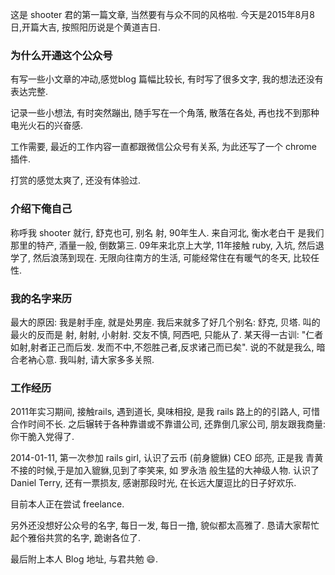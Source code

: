 这是 shooter 君的第一篇文章, 当然要有与众不同的风格啦. 今天是2015年8月8日,开篇大吉,  按照阳历说是个黄道吉日.

### 为什么开通这个公众号

有写一些小文章的冲动,感觉blog 篇幅比较长,  有时写了很多文字, 我的想法还没有表达完整.

记录一些小想法, 有时突然蹦出, 随手写在一个角落, 散落在各处, 再也找不到那种电光火石的兴奋感.

工作需要,  最近的工作内容一直都跟微信公众号有关系, 为此还写了一个 chrome 插件.

打赏的感觉太爽了, 还没有体验过.

### 介绍下俺自己

称呼我 shooter 就行, 舒克也可, 别名 射,  90年生人. 来自河北, 衡水老白干
是我们那里的特产, 酒量一般, 倒数第三. 09年来北京上大学, 11年接触 ruby,
入坑,  然后退学了, 然后浪荡到现在.
无限向往南方的生活, 可能经常住在有暖气的冬天, 比较任性.

### 我的名字来历

最大的原因: 我是射手座, 就是处男座.  我后来就多了好几个别名:  舒克,  贝塔.
叫的最火的反而是 射,  射射, 小射射. 交友不慎,  阿西吧, 只能从了.
某天得一古训:
"仁者如射,射者正己而后发. 发而不中,不怨胜己者,反求诸己而已矣".
说的不就是我么,  暗合老衲心意.  我叫射, 请大家多多关照.

### 工作经历

2011年实习期间,  接触rails,  遇到道长,  臭味相投, 是我 rails 路上的的引路人,
可惜合作时间不长.  之后辗转于各种靠谱或不靠谱公司, 还靠倒几家公司,  朋友跟我商量: 你干脆入党得了.

2014-01-11,  第一次参加 rails girl, 认识了云币 (前身貔貅) CEO 邱亮,  正是我
青黄不接的时候,于是加入貔貅,见到了李笑来,  如 罗永浩 般生猛的大神级人物.
认识了Daniel   Terry,  还有一票损友,  感谢那段时光,  在长远大厦逗比的日子好欢乐.

目前本人正在尝试 freelance.


另外还没想好公众号的名字,  每日一发, 每日一撸,  貌似都太高雅了.  恳请大家帮忙起个雅俗共赏的名字, 跪谢各位了.

最后附上本人 Blog 地址, 与君共勉 😄.
